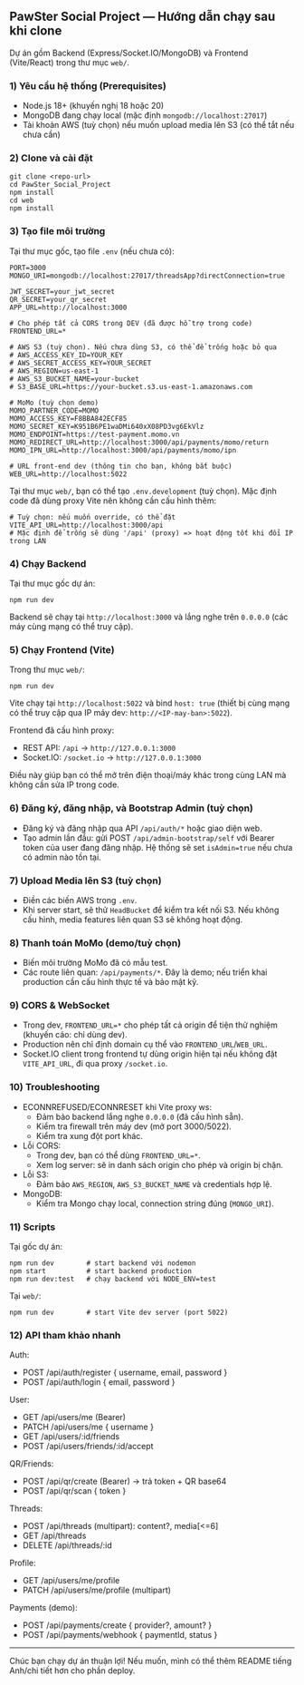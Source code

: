 ## PawSter Social Project — Hướng dẫn chạy sau khi clone

Dự án gồm Backend (Express/Socket.IO/MongoDB) và Frontend (Vite/React) trong thư mục `web/`.

### 1) Yêu cầu hệ thống (Prerequisites)
- Node.js 18+ (khuyến nghị 18 hoặc 20)
- MongoDB đang chạy local (mặc định `mongodb://localhost:27017`)
- Tài khoản AWS (tuỳ chọn) nếu muốn upload media lên S3 (có thể tắt nếu chưa cần)

### 2) Clone và cài đặt
```
git clone <repo-url>
cd PawSter_Social_Project
npm install
cd web
npm install
```

### 3) Tạo file môi trường
Tại thư mục gốc, tạo file `.env` (nếu chưa có):
```
PORT=3000
MONGO_URI=mongodb://localhost:27017/threadsApp?directConnection=true

JWT_SECRET=your_jwt_secret
QR_SECRET=your_qr_secret
APP_URL=http://localhost:3000

# Cho phép tất cả CORS trong DEV (đã được hỗ trợ trong code)
FRONTEND_URL=*

# AWS S3 (tuỳ chọn). Nếu chưa dùng S3, có thể để trống hoặc bỏ qua
# AWS_ACCESS_KEY_ID=YOUR_KEY
# AWS_SECRET_ACCESS_KEY=YOUR_SECRET
# AWS_REGION=us-east-1
# AWS_S3_BUCKET_NAME=your-bucket
# S3_BASE_URL=https://your-bucket.s3.us-east-1.amazonaws.com

# MoMo (tuỳ chọn demo)
MOMO_PARTNER_CODE=MOMO
MOMO_ACCESS_KEY=F8BBA842ECF85
MOMO_SECRET_KEY=K951B6PE1waDMi640xX08PD3vg6EkVlz
MOMO_ENDPOINT=https://test-payment.momo.vn
MOMO_REDIRECT_URL=http://localhost:3000/api/payments/momo/return
MOMO_IPN_URL=http://localhost:3000/api/payments/momo/ipn

# URL front-end dev (thông tin cho bạn, không bắt buộc)
WEB_URL=http://localhost:5022
```

Tại thư mục `web/`, bạn có thể tạo `.env.development` (tuỳ chọn). Mặc định code đã dùng proxy Vite nên không cần cấu hình thêm:
```
# Tuỳ chọn: nếu muốn override, có thể đặt VITE_API_URL=http://localhost:3000/api
# Mặc định để trống sẽ dùng '/api' (proxy) => hoạt động tốt khi đổi IP trong LAN
```

### 4) Chạy Backend
Tại thư mục gốc dự án:
```
npm run dev
```
Backend sẽ chạy tại `http://localhost:3000` và lắng nghe trên `0.0.0.0` (các máy cùng mạng có thể truy cập).

### 5) Chạy Frontend (Vite)
Trong thư mục `web/`:
```
npm run dev
```
Vite chạy tại `http://localhost:5022` và bind `host: true` (thiết bị cùng mạng có thể truy cập qua IP máy dev: `http://<IP-may-ban>:5022`).

Frontend đã cấu hình proxy:
- REST API: `/api` -> `http://127.0.0.1:3000`
- Socket.IO: `/socket.io` -> `http://127.0.0.1:3000`

Điều này giúp bạn có thể mở trên điện thoại/máy khác trong cùng LAN mà không cần sửa IP trong code.

### 6) Đăng ký, đăng nhập, và Bootstrap Admin (tuỳ chọn)
- Đăng ký và đăng nhập qua API `/api/auth/*` hoặc giao diện web.
- Tạo admin lần đầu: gửi POST `/api/admin-bootstrap/self` với Bearer token của user đang đăng nhập. Hệ thống sẽ set `isAdmin=true` nếu chưa có admin nào tồn tại.

### 7) Upload Media lên S3 (tuỳ chọn)
- Điền các biến AWS trong `.env`.
- Khi server start, sẽ thử `HeadBucket` để kiểm tra kết nối S3. Nếu không cấu hình, media features liên quan S3 sẽ không hoạt động.

### 8) Thanh toán MoMo (demo/tuỳ chọn)
- Biến môi trường MoMo đã có mẫu test.
- Các route liên quan: `/api/payments/*`. Đây là demo; nếu triển khai production cần cấu hình thực tế và bảo mật kỹ.

### 9) CORS & WebSocket
- Trong dev, `FRONTEND_URL=*` cho phép tất cả origin để tiện thử nghiệm (khuyến cáo: chỉ dùng dev).
- Production nên chỉ định domain cụ thể vào `FRONTEND_URL`/`WEB_URL`.
- Socket.IO client trong frontend tự dùng origin hiện tại nếu không đặt `VITE_API_URL`, đi qua proxy `/socket.io`.

### 10) Troubleshooting
- ECONNREFUSED/ECONNRESET khi Vite proxy ws:
  - Đảm bảo backend lắng nghe `0.0.0.0` (đã cấu hình sẵn).
  - Kiểm tra firewall trên máy dev (mở port 3000/5022).
  - Kiểm tra xung đột port khác.
- Lỗi CORS:
  - Trong dev, bạn có thể dùng `FRONTEND_URL=*`.
  - Xem log server: sẽ in danh sách origin cho phép và origin bị chặn.
- Lỗi S3:
  - Đảm bảo `AWS_REGION`, `AWS_S3_BUCKET_NAME` và credentials hợp lệ.
- MongoDB:
  - Kiểm tra Mongo chạy local, connection string đúng (`MONGO_URI`).

### 11) Scripts
Tại gốc dự án:
```
npm run dev        # start backend với nodemon
npm start          # start backend production
npm run dev:test   # chạy backend với NODE_ENV=test
```
Tại `web/`:
```
npm run dev        # start Vite dev server (port 5022)
```

### 12) API tham khảo nhanh
Auth:
- POST /api/auth/register { username, email, password }
- POST /api/auth/login { email, password }

User:
- GET /api/users/me (Bearer)
- PATCH /api/users/me { username }
- GET /api/users/:id/friends
- POST /api/users/friends/:id/accept

QR/Friends:
- POST /api/qr/create (Bearer) -> trả token + QR base64
- POST /api/qr/scan { token }

Threads:
- POST /api/threads (multipart): content?, media[<=6]
- GET /api/threads
- DELETE /api/threads/:id

Profile:
- GET /api/users/me/profile
- PATCH /api/users/me/profile (multipart)

Payments (demo):
- POST /api/payments/create { provider?, amount? }
- POST /api/payments/webhook { paymentId, status }

---

Chúc bạn chạy dự án thuận lợi! Nếu muốn, mình có thể thêm README tiếng Anh/chi tiết hơn cho phần deploy.
